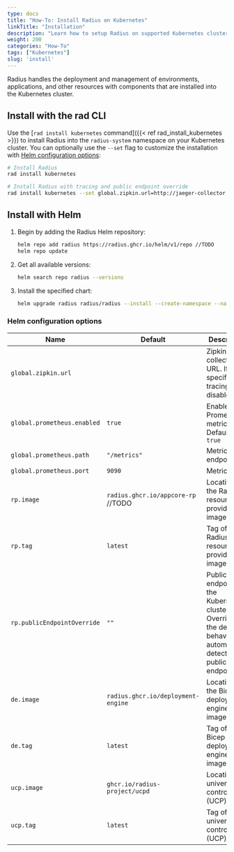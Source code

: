 ```yaml
---
type: docs
title: "How-To: Install Radius on Kubernetes"
linkTitle: "Installation"
description: "Learn how to setup Radius on supported Kubernetes clusters"
weight: 200
categories: "How-To"
tags: ["Kubernetes"]
slug: 'install'
---
```


Radius handles the deployment and management of environments, applications, and other resources with components that are installed into the Kubernetes cluster.

## Install with the rad CLI

Use the [`rad install kubernetes` command]({{< ref rad_install_kubernetes >}}) to install Radius into the `radius-system` namespace on your Kubernetes cluster. You can optionally use the `--set` flag to customize the installation with [Helm configuration options](#helm-configuration-options):

```bash
# Install Radius
rad install kubernetes

# Install Radius with tracing and public endpoint override
rad install kubernetes --set global.zipkin.url=http://jaeger-collector.radius-monitoring.svc.cluster.local:9411/api/v2/spans,rp.publicEndpointOverride=localhost:8081
```

## Install with Helm

1. Begin by adding the Radius Helm repository:
   ```bash
   helm repo add radius https://radius.ghcr.io/helm/v1/repo //TODO
   helm repo update
   ```
1. Get all available versions:
   ```bash
   helm search repo radius --versions
   ```
1. Install the specified chart:
   ```bash
   helm upgrade radius radius/radius --install --create-namespace --namespace radius-system --version {{< param chart_version >}} --wait --timeout 15m0s
   ```

### Helm configuration options

| Name | Default | Description |
|------|---------|-------------|
| `global.zipkin.url` | | Zipkin collector URL. If not specified, tracing is disabled.
| `global.prometheus.enabled` | `true` | Enables Prometheus metrics. Defaults to `true`
| `global.prometheus.path` | `"/metrics"` | Metrics endpoint
| `global.prometheus.port` | `9090` | Metrics port
| `rp.image` | `radius.ghcr.io/appcore-rp` //TODO | Location of the Radius resource provider (RP) image
| `rp.tag` | `latest` | Tag of the Radius resource provider (RP) image
|`rp.publicEndpointOverride` | `""` | Public endpoint of the Kubernetes cluster. Overrides the default behavior of automatically detecting the public endpoint.
| `de.image` | `radius.ghcr.io/deployment-engine` | Location of the Bicep deployment engine (DE) image
| `de.tag` | `latest` | Tag of the Bicep deployment engine (DE) image
| `ucp.image` | `ghcr.io/radius-project/ucpd` | Location of universal control plane (UCP) image
| `ucp.tag` | `latest` | Tag of the universal control plane (UCP) image
